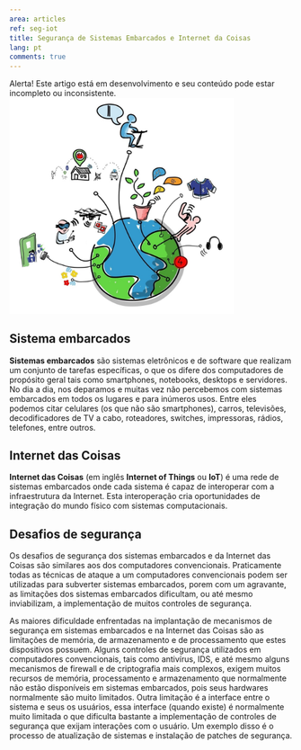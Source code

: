 ```yaml
---
area: articles
ref: seg-iot
title: Segurança de Sistemas Embarcados e Internet da Coisas
lang: pt
comments: true
---
```


<div class="alert">Alerta! Este artigo está em desenvolvimento e seu conteúdo pode estar incompleto ou inconsistente.</div>

<img src="/img/iot.jpg" style="width: 400px" />

## Sistema embarcados

**Sistemas embarcados** são sistemas eletrônicos e de software que realizam um conjunto de tarefas específicas, o que os difere dos computadores de propósito geral tais como smartphones, notebooks, desktops e servidores. No dia a dia, nos deparamos e muitas vez não percebemos com sistemas embarcados em todos os lugares e para inúmeros usos. Entre eles podemos citar celulares (os que não são smartphones), carros, televisões, decodificadores de TV a cabo, roteadores, switches, impressoras, rádios, telefones, entre outros.

## Internet das Coisas 

**Internet das Coisas** (em inglês **Internet of Things** ou **IoT**) é uma rede de sistemas embarcados onde cada sistema é capaz de interoperar com a infraestrutura da Internet. Esta interoperação cria oportunidades de integração do mundo físico com sistemas computacionais.

## Desafios de segurança

Os desafios de segurança dos sistemas embarcados e da Internet das Coisas são similares aos dos computadores convencionais. Praticamente todas as técnicas de ataque a um computadores convencionais podem ser utilizadas para subverter sistemas embarcados, porem com um agravante, as limitações dos sistemas embarcados dificultam, ou até mesmo inviabilizam, a implementação de muitos controles de segurança.

As maiores dificuldade enfrentadas na implantação de mecanismos de segurança em sistemas embarcados e na Internet das Coisas são as limitações de memória, de armazenamento e de processamento que estes dispositivos possuem. Alguns controles de segurança utilizados em computadores convencionais, tais como antivírus, IDS, e até mesmo alguns mecanismos de firewall e de criptografia mais complexos, exigem muitos recursos de memória, processamento e armazenamento que normalmente não estão disponíveis em sistemas embarcados, pois seus hardwares normalmente são muito limitados. Outra limitação é a interface entre o sistema e seus os usuários, essa interface (quando existe) é normalmente muito limitada o que dificulta bastante a implementação de controles de segurança que exijam interações com o usuário. Um exemplo disso é o processo de atualização de sistemas e instalação de patches de segurança.
